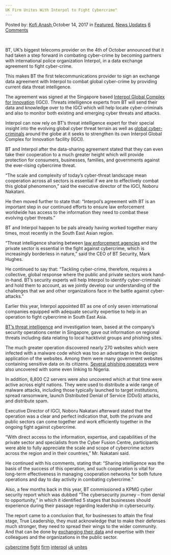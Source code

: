 ```yaml
---
UK Firm Unites With Interpol to Fight Cybercrime"
---
```

<article class="post-listing post-23052 post type-post status-publish format-standard has-post-thumbnail hentry 
 tag-cybercrime tag-fight tag-firm tag-interpol tag-uk tag-unites">
<div class="post-inner">
<span>Posted by: <a href="https://www.deepdotweb.com/author/kofi/" title="">Kofi Anash </a></span>
<span>October 14, 2017</span>
<span>in <a href="https://www.deepdotweb.com/category/deepdot-news/" rel="category tag">Featured</a>, <a href="https://www.deepdotweb.com/category/news-updates/" rel="category tag">News Updates</a></span>
<span><a href="https://www.deepdotweb.com/2017/10/14/uk-firm-unites-interpol-fight-cybercrime/#comments">6 Comments</a></span>


<p>&nbsp;</p>
<p>BT, UK’s biggest telecoms provider on the 4th of October announced that it had taken a step forward in combating cyber-crime by becoming partners with international police organization Interpol, in a data exchange agreement to fight cyber-crime.</p>
<p>This makes BT the first telecommunications provider to sign an exchange data agreement with Interpol to combat global cyber-crime by providing current data threat intelligence.</p>
<p>The agreement was signed at the Singapore based <a href="https://www.deepdotweb.com/?s=interpol">Interpol Global Complex for Innovation</a> (IGCI). Threats intelligence experts from BT will send their data and knowledge over to the IGCI which will help locate cyber-criminals and also to monitor both existing and emerging cyber threats and attacks.</p>
<p>Interpol can now rely on BT’s threat intelligence expert for their special insight into the evolving global cyber threat terrain as well as <a href="https://www.deepdotweb.com/2017/01/07/delhi-police-fall-behind-cybercriminals-begin-relying-outsiders-help/">global cyber-criminals</a> around the globe at it seeks to strengthen its own Interpol Global Complex for Innovation facility (IGCI).</p>
<p>BT and Interpol after the data-sharing agreement stated that they can even take their cooperation to a much greater height which will provide protection for consumers, businesses, families, and governments against the ever-rising cybercrime threat.</p>
<p>“The scale and complexity of today’s cyber-threat landscape mean cooperation across all sectors is essential if we are to effectively combat this global phenomenon,” said the executive director of the IGCI, Noboru Nakatani.</p>
<p>He then moved further to state that: “Interpol’s agreement with BT is an important step in our continued efforts to ensure law enforcement worldwide has access to the information they need to combat these evolving cyber threats.&#8221;</p>
<p>BT and Interpol happen to be pals already having worked together many times, most recently in the South East Asian region.</p>
<p>&#8220;Threat intelligence sharing between <a href="https://www.deepdotweb.com/2017/05/20/law-enforcement-arrested-900-playpen-users-worldwide/">law enforcement agencies</a> and the private sector is essential in the fight against cybercrime, which is increasingly borderless in nature,&#8221; said the CEO of BT Security, Mark Hughes.</p>
<p>He continued to say that: &#8220;Tackling cyber-crime, therefore, requires a collective, global response where the public and private sectors work hand-in-hand. BT’s security experts will help Interpol to identify cyber-criminals and hold them to account, as we jointly develop our understanding of the challenges that we and other organizations face in the battle against cyber-attacks.”</p>
<p>Earlier this year, Interpol appointed BT as one of only seven international companies equipped with adequate security expertise to help in an operation to fight cybercrime in South East Asia.</p>
<p><a href="https://www.itproportal.com/news/bt-teams-up-with-interpol-to-fight-cyber-crime/">BT&#8217;s threat intelligence</a> and investigation team, based at the company’s security operations center in Singapore, gave out information on regional threats including data relating to local hacktivist groups and phishing sites.</p>
<p>The much greater operation discovered nearly 270 websites which were infected with a malware code which was too an advantage in the design application of the websites. Among them were many government websites containing sensitive data on its citizens. <a href="https://www.deepdotweb.com/2017/09/02/researchers-discover-sneaky-phishing-attacks-credentials-sold-dark-web/">Several phishing operators</a> were also uncovered with some even linking to Nigeria.</p>
<p>In addition, 8,800 C2 servers were also uncovered which at that time were active across eight nations. They were used to distribute a wide range of malware attacks, including those typically launched to target institutions, spread ransomware, launch Distributed Denial of Service (DDoS) attacks, and distribute spam.</p>
<p>Executive Director of IGCI, Noboru Nakatani afterward stated that the operation was a clear and perfect indication that, both the private and public sectors can come together and work efficiently together in the ongoing fight against cybercrime.</p>
<p>“With direct access to the information, expertise, and capabilities of the private sector and specialists from the Cyber Fusion Centre, participants were able to fully appreciate the scale and scope of cybercrime actors across the region and in their countries,” Mr. Nakatani said.</p>
<p>He continued with his comments, stating that: “Sharing intelligence was the basis of the success of this operation, and such cooperation is vital for long-term effectiveness in managing cooperation networks for both future operations and day to day activity in combating cybercrime.”</p>
<p>Also, a few months back in this year, BT commissioned a KPMG cyber security report which was dubbed “The cybersecurity journey – from denial to opportunity,” in which it identified 5 stages that businesses should experience during their passage regarding leadership in cybersecurity.</p>
<p>The report came to a conclusion that, for businesses to attain the final stage, True Leadership, they must acknowledge that to make their defenses much stronger, they need to spread their wings to the wider community. And that can be done by <a href="https://www.deepdotweb.com/2017/09/11/forty-year-old-gelsenkirchener-faces-charges-buying-stolen-data-darknet/">exchanging their data</a> and expertise with their colleagues and the organizations in the public sector.</p>
</div>
<a href="https://www.deepdotweb.com/tag/cybercrime/" rel="tag">cybercrime</a> <a href="https://www.deepdotweb.com/tag/fight/" rel="tag">fight</a> <a href="https://www.deepdotweb.com/tag/firm/" rel="tag">firm</a> <a href="https://www.deepdotweb.com/tag/interpol/" rel="tag">interpol</a> <a href="https://www.deepdotweb.com/tag/uk/" rel="tag">uk</a> <a href="https://www.deepdotweb.com/tag/unites/" rel="tag">unites</a></span> <span style="display:none" class="updated">2017-10-14<a href="https://www.deepdotweb.com/author/kofi/" title="Posts by Kofi Anash" rel="author">Kofi Anash</a></strong></div>

